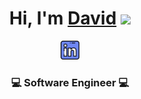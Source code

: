<div align="center">
   <h1>Hi, I'm <a href="https://davidnavarretea.com" target="_blank" rel="noopener noreferrer">David</a> <img src="https://media.giphy.com/media/hvRJCLFzcasrR4ia7z/giphy.gif" width="25px"> </h1>
</div>

<p align='center'>
   <a href="https://www.linkedin.com/in/davidnavarretea" target="_blank" rel="noopener noreferrer">
      <img height="30" src="https://raw.githubusercontent.com/davidnavarretea/davidnavarretea/main/linkedin.png">
   </a>
</p>

<div align="center">
   <h3>💻 Software Engineer 💻</h3>
</div>
